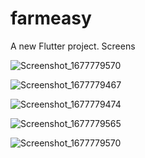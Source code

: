 # farmeasy

A new Flutter project.
Screens

![Screenshot_1677779570](https://user-images.githubusercontent.com/93593029/222512063-9144fc99-4dd1-4724-af68-6029c4907bf2.png)

![Screenshot_1677779467](https://user-images.githubusercontent.com/93593029/222513059-4217358d-0991-47af-8029-fc151ec897c7.png)

![Screenshot_1677779474](https://user-images.githubusercontent.com/93593029/222513111-9318bbe3-bac7-401d-9e35-3dc439e9281b.png)

![Screenshot_1677779565](https://user-images.githubusercontent.com/93593029/222513195-eb3e66da-0909-4bfe-a93e-a0bfe27c8ff0.png)

![Screenshot_1677779570](https://user-images.githubusercontent.com/93593029/222513211-0c986629-bebe-494d-9900-708fd49c4c89.png)

